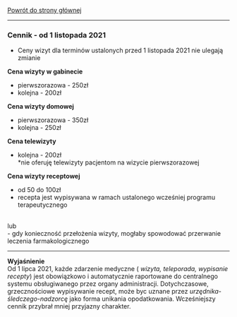 [Powrót do strony głównej](/README.md)
<hr>

### Cennik - od 1 listopada 2021
* Ceny wizyt dla terminów ustalonych przed 1 listopada 2021 nie ulegają zmianie

__Cena wizyty w gabinecie__
- pierwszorazowa - 250zł
- kolejna - 200zł

__Cena wizyty domowej__
- pierwszorazowa - 350zł
- kolejna - 250zł

__Cena telewizyty__
- kolejna - 200zł<br>
 *nie oferuję telewizyty pacjentom na wizycie pierwszorazowej

__Cena wizyty receptowej__
- od 50 do 100zł<br>
- recepta jest wypisywana w ramach ustalonego wcześniej programu terapeutycznego
<br>
lub
<br>
- gdy konieczność przełożenia wizyty, mogłaby spowodować przerwanie leczenia farmakologicznego

<hr>

**Wyjaśnienie**
<br>
Od 1 lipca 2021, każde zdarzenie medyczne ( _wizyta, teleporada, wypisanie recepty_) jest obowiązkowo i automatycznie raportowane do centralnego systemu obsługiwanego przez organy administracji. Dotychczasowe, grzecznościowe wypisywanie recept, może byc uznane przez _urzędnika-śledczego-nadzorcę_ jako forma unikania opodatkowania. Wcześniejszy cennik przybrał mniej przyjazny charakter.

